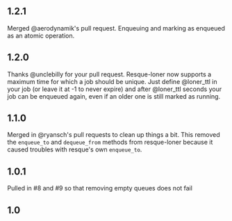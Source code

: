 1.2.1
--------------------------------
Merged @aerodynamik's pull request. Enqueuing and marking as
enqueued as an atomic operation. 

1.2.0
--------------------------------
Thanks @unclebilly for your pull request. Resque-loner now supports
a maximum time for which a job should be unique. Just define @loner_ttl
in your job (or leave it at -1 to never expire) and after @loner_ttl
seconds your job can be enqueued again, even if an older one is still
marked as running.

1.1.0
--------------------------------
Merged in @ryansch's pull requests to clean up things a bit.
This removed the `enqueue_to` and `dequeue_from` methods from
resque-loner because it caused troubles with resque's own 
`enqueue_to`.

1.0.1
--------------------------------
Pulled in #8 and #9 so that removing empty queues
does not fail

1.0
---------------------------------
